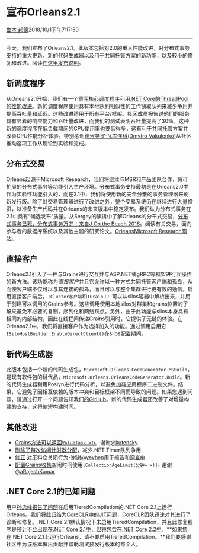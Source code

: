 # 宣布Orleans2.1

[鲁本·邦德](https://github.com/ReubenBond)2018/10/1下午7:17:59

* * *

今天，我们宣布了Orleans2.1。此版本包括对2.0的重大性能改进，对分布式事务支持的重大更新，新的代码生成器以及用于共同托管方案的新功能，以及较小的修复和改进。阅读[在这里发布说明](https://github.com/dotnet/orleans/releases/tag/v2.1.0)。

## 新调度程序

从Orleans2.1开始，我们有一个[重写核心调度程序](https://github.com/dotnet/orleans/pull/3792)利用[.NET Core的ThreadPool的性能改进](https://blogs.msdn.microsoft.com/dotnet/2017/06/07/performance-improvements-in-net-core/)。新的调度程序使用具有本地队列相似性的工作窃取队列来减少争用并提高吞吐量和延迟。这些改进适用于所有平台/框架。社区成员报告说他们的服务具有显着的响应能力和吞吐量改进，而我们的测试表明吞吐量提高了30％。这种新的调度程序在低负载期间的CPU使用率也要低得多，这有利于共同托管方案并改善CPU性能分析体验。特别感谢[德米特罗·瓦库连科(Dmytro Vakulenko)](https://twitter.com/dVakulen)从社区推动这项工作从理论到实验和完成。

## 分布式交易

Orleans起源于Microsoft Research，我们将继续与MSR和产品团队合作，将可扩展的分布式事务等功能引入生产环境。分布式事务支持最初是在Orleans2.0中作为实验性功能引入的，而在2.1中，我们将使用新的完全分散的事务管理器来刷新发行版。除了对交易管理器进行了改进之外，整个交易系统仍在继续进行大量投资，以准备生产代码并在Orleans的未来版本中稳定发布。我们认为分布式事务在2.1中具有“候选发布”质量。从Sergey的演讲中了解Orleans的分布式交易，[分布式事务已死，分布式事务万岁！来自J On the Beach 2018](https://www.youtube.com/watch?v=8A5bRdyZXJw)。阅读有关交易，面向参与者的数据库系统以及其他主题的研究论文。[OrleansMicrosoft Research网站](https://www.microsoft.com/en-us/research/project/orleans-virtual-actors/#!publications)。

## 直接客户

Orleans2.1引入了一种与Grains进行交互并与ASP.NET或gRPC等框架进行互操作的新方法。该功能称为*直接客户*并且它允许以一种方式共同托管客户端和孤岛，从而使客户端不仅可以与其连接的孤岛，而且可以与整个集群进行更有效的通信。启用直接客户端后，`ICluster客户端`和`IGrain工厂`可以从silos容器中解析出来，并用于创建可以调用的Grains参考。这些调用使用本地silos对群集和grains位置的了解来避免不必要的复制，序列化和网络跃点。另外，由于此功能与silos本身具有相同的内部结构，因此在线程间传递Grains引用时，它提供了无缝的体验。在Orleans2.1中，我们将直接客户作为选择加入的功能。通过调用启用它`ISiloHostBuilder.EnableDirectClient()`在silos配置期间。

## 新代码生成器

此版本包括一个新的代码生成包，`Microsoft.Orleans.CodeGenerator.MSBuild`，是现有软件包的替代品，`Microsoft.Orleans.OrleansCodeGenerator.Build`。新的代码生成器利用Roslyn进行代码分析，以避免加载应用程序二进制文件。结果，它避免了因相互依赖的版本冲突和目标框架不同而导致的问题。如果您遇到问题，请通过打开一个问题告知我们[的GitHub](https://github.com/dotnet/orleans/)。新的代码生成器还改善了对增量构建的支持，这将缩短构建时间。

## 其他改进

-   [Grains方法可以返回`ValueTask <T>`](https://github.com/dotnet/orleans/pull/4562)- 谢谢[@kutensky](https://twitter.com/kutensky)
-   [删除了每次访问计时器分配](https://github.com/dotnet/orleans/pull/4399)，减少.NET Timer队列争用
-   [修正](https://github.com/dotnet/orleans/pull/4853)
    [对于](https://github.com/dotnet/orleans/pull/4883)料仓关闭行为-谢谢[@yevhen](https://twitter.com/yevhen)用于报告和[调查中](https://github.com/dotnet/orleans/issues/4757)
-   [配置Grains收集](https://github.com/dotnet/orleans/pull/4890)空闲时间使用`[CollectionAgeLimit(分钟= x)]`- 谢谢[@aRajeshKumar](https://github.com/arajeshkumar)

## .NET Core 2.1的已知问题

用户[孙忠峰报告了问题](https://github.com/dotnet/orleans/issues/4990)在启用TieredCompilation的.NET Core 2.1上运行Orleans。我们将此归结为[CoreCLR中的JIT问题](https://github.com/dotnet/coreclr/issues/20040)，CoreCLR团队迅速对其进行了诊断和修复。.NET Core 2.1默认情况下未启用TieredCompilation，并且此修复程序是[预计不会出现在.NET Core 2.1中，但将包含在.NET Core 2.2中](https://github.com/dotnet/coreclr/pull/20083#issuecomment-424464934)。**如果您在.NET Core 2.1上运行Orleans，请不要启用TieredCompilation。**我们要感谢社区中为该版本做出贡献并帮助测试预发行版本的每个人。
